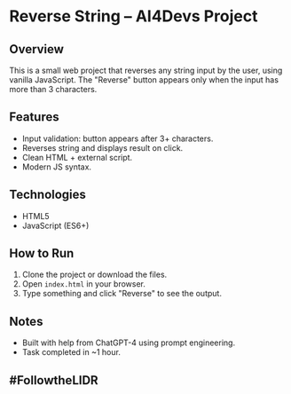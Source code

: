 # Reverse String – AI4Devs Project

## Overview

This is a small web project that reverses any string input by the user, using vanilla JavaScript. The "Reverse" button appears only when the input has more than 3 characters.

## Features

- Input validation: button appears after 3+ characters.
- Reverses string and displays result on click.
- Clean HTML + external script.
- Modern JS syntax.

## Technologies

- HTML5
- JavaScript (ES6+)

## How to Run

1. Clone the project or download the files.
2. Open `index.html` in your browser.
3. Type something and click "Reverse" to see the output.

## Notes

- Built with help from ChatGPT-4 using prompt engineering.
- Task completed in ~1 hour.

## #FollowtheLIDR

